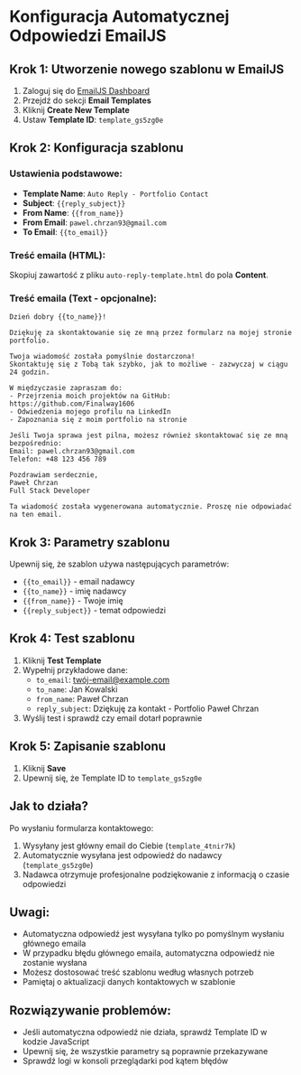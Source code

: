 # Konfiguracja Automatycznej Odpowiedzi EmailJS

## Krok 1: Utworzenie nowego szablonu w EmailJS

1. Zaloguj się do [EmailJS Dashboard](https://dashboard.emailjs.com/)
2. Przejdź do sekcji **Email Templates**
3. Kliknij **Create New Template**
4. Ustaw **Template ID**: `template_gs5zg0e`

## Krok 2: Konfiguracja szablonu

### Ustawienia podstawowe:
- **Template Name**: `Auto Reply - Portfolio Contact`
- **Subject**: `{{reply_subject}}`
- **From Name**: `{{from_name}}`
- **From Email**: `pawel.chrzan93@gmail.com`
- **To Email**: `{{to_email}}`

### Treść emaila (HTML):
Skopiuj zawartość z pliku `auto-reply-template.html` do pola **Content**.

### Treść emaila (Text - opcjonalne):
```
Dzień dobry {{to_name}}!

Dziękuję za skontaktowanie się ze mną przez formularz na mojej stronie portfolio.

Twoja wiadomość została pomyślnie dostarczona!
Skontaktuję się z Tobą tak szybko, jak to możliwe - zazwyczaj w ciągu 24 godzin.

W międzyczasie zapraszam do:
- Przejrzenia moich projektów na GitHub: https://github.com/Finalway1606
- Odwiedzenia mojego profilu na LinkedIn
- Zapoznania się z moim portfolio na stronie

Jeśli Twoja sprawa jest pilna, możesz również skontaktować się ze mną bezpośrednio:
Email: pawel.chrzan93@gmail.com
Telefon: +48 123 456 789

Pozdrawiam serdecznie,
Paweł Chrzan
Full Stack Developer

Ta wiadomość została wygenerowana automatycznie. Proszę nie odpowiadać na ten email.
```

## Krok 3: Parametry szablonu

Upewnij się, że szablon używa następujących parametrów:
- `{{to_email}}` - email nadawcy
- `{{to_name}}` - imię nadawcy
- `{{from_name}}` - Twoje imię
- `{{reply_subject}}` - temat odpowiedzi

## Krok 4: Test szablonu

1. Kliknij **Test Template**
2. Wypełnij przykładowe dane:
   - `to_email`: twój-email@example.com
   - `to_name`: Jan Kowalski
   - `from_name`: Paweł Chrzan
   - `reply_subject`: Dziękuję za kontakt - Portfolio Paweł Chrzan
3. Wyślij test i sprawdź czy email dotarł poprawnie

## Krok 5: Zapisanie szablonu

1. Kliknij **Save**
2. Upewnij się, że Template ID to `template_gs5zg0e`

## Jak to działa?

Po wysłaniu formularza kontaktowego:
1. Wysyłany jest główny email do Ciebie (`template_4tnir7k`)
2. Automatycznie wysyłana jest odpowiedź do nadawcy (`template_gs5zg0e`)
3. Nadawca otrzymuje profesjonalne podziękowanie z informacją o czasie odpowiedzi

## Uwagi:

- Automatyczna odpowiedź jest wysyłana tylko po pomyślnym wysłaniu głównego emaila
- W przypadku błędu głównego emaila, automatyczna odpowiedź nie zostanie wysłana
- Możesz dostosować treść szablonu według własnych potrzeb
- Pamiętaj o aktualizacji danych kontaktowych w szablonie

## Rozwiązywanie problemów:

- Jeśli automatyczna odpowiedź nie działa, sprawdź Template ID w kodzie JavaScript
- Upewnij się, że wszystkie parametry są poprawnie przekazywane
- Sprawdź logi w konsoli przeglądarki pod kątem błędów